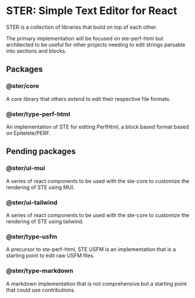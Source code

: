# STER: Simple Text Editor for React

STER is a collection of libraries that build on top of each other. 

The primary implementation will be focused on ste-perf-html but architected to be useful for other projects needing to edit strings parsable into sections and blocks.

## Packages

### @ster/core 

A core library that others extend to edit their respective file formats.

### @ster/type-perf-html

An implementation of STE for editing PerfHtml, a block based format based on Epitelete/PERF.

## Pending packages

### @ster/ui-mui

A series of react components to be used with the ste-core to customize the rendering of STE using MUI.

### @ster/ui-tailwind

A series of react components to be used with the ste-core to customize the rendering of STE using tailwind.

### @ster/type-usfm

A precursor to ste-perf-html, STE USFM is an implementation that is a starting point to edit raw USFM files.

### @ster/type-markdown

A markdown implementation that is not comprehensive but a starting point that could use contributions.
